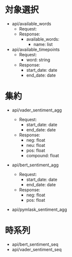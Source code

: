 
# 対象選択
- api/available_words
    - Request:
    - Response:
        - available_words:
            - name: list
- api/available_timepoints
    - Request:
        - word: string
    - Response:
        - start_date: date
        - end_date: date

# 集約
- api/vader_sentiment_agg
    - Request:
        - start_date: date
        - end_date: date
    - Response:
        - neg: float
        - neu: float
        - pos: float
        - compound: float

- api/bert_sentiment_agg
    - Request:
        - start_date: date
        - end_date: date
    - Response:
        - neg: float
        - pos: float

- api/pymlask_sentiment_agg

# 時系列
- api/bert_sentiment_seq
- api/vader_sentiment_seq

